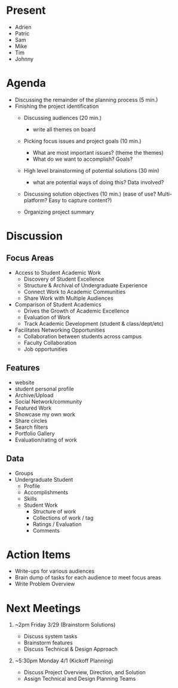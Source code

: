
Present
=======
- Adrien
- Patric
- Sam
- Mike
- Tim
- Johnny

Agenda
======
- Discussing the remainder of the planning process (5 min.)
- Finishing the project identification
	- Discussing audiences (20 min.)
		- write all themes on board

	- Picking focus issues and project goals (10 min.)
		- What are most important issues? (theme the themes)
		- What do we want to accomplish? Goals?

	- High level brainstorming of potential solutions (30 min)
		- what are potential ways of doing this? Data involved?

	- Discussing solution objectives (10 min.)
		(ease of use? Multi-platform? Easy to capture content?)

	- Organizing project summary

Discussion
==========

Focus Areas
-----------
- Access to Student Academic Work
	- Discovery of Student Excellence
	- Structure & Archival of Undergraduate Experience
	- Connect Work to Academic Communities
	- Share Work with Multiple Audiences
- Comparison of Student Academics
	- Drives the Growth of Academic Excellence
	- Evaluation of Work
	- Track Academic Development (student & class/dept/etc)
- Facilitates Networking Opportunities
	- Collaboration between students across campus
	- Faculty Collaboration
	- Job opportunities

Features
--------
- website
- student personal profile
- Archive/Upload
- Social Network/community
- Featured Work
- Showcase my own work
- Share circles
- Search filters
- Portfolio Gallery
- Evaluation/rating of work

Data
----
- Groups
- Undergraduate Student
	- Profile
	- Accomplishments
	- Skills
	- Student Work
		- Structure of work
		- Collections of work / tag
		- Ratings / Evaluation
		- Comments

Action Items
===========

- Write-ups for various audiences
- Brain dump of tasks for each audience to meet focus areas
- Write Problem Overview

Next Meetings
=============
1. ~2pm Friday 3/29 (Brainstorm Solutions)
	- Discuss system tasks
	- Brainstorm features
	- Discuss Technical & Design Approach

1. ~5:30pm Monday 4/1 (Kickoff Planning)
	- Discuss Project Overview, Direction, and Solution
	- Assign Technical and Design Planning Teams
